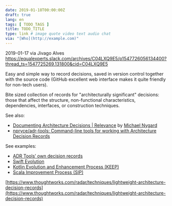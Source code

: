 ```yaml
---
date: 2019-01-18T00:00:00Z
draft: true
lang: en
tags: [ TODO_TAGS ]
title: TODO_TITLE
type: link # image quote video text audio chat
via: "[Who](http://example.com)"
---
```



2019-01-17 via Jivago Alves
https://equalexperts.slack.com/archives/C04LXQ9E5/p1547726056134400?thread_ts=1547725269.131800&cid=C04LXQ9E5

Easy and simple way to record decisions, saved in version control together with the source code (GitHub excellent web interface makes it quite friendly for non-tech users).

Bite sized collection of records for "architecturally significant" decisions: those that affect the structure, non-functional characteristics, dependencies, interfaces, or construction techniques.

See also:

- [Documenting Architecture Decisions | Relevance](http://thinkrelevance.com/blog/2011/11/15/documenting-architecture-decisions) by [Michael Nygard](http://thinkrelevance.com/team/members/michael-nygard)
- [npryce/adr-tools: Command-line tools for working with Architecture Decision Records](https://github.com/npryce/adr-tools/)

See examples:

- [ADR Tools’ own decision records](https://github.com/npryce/adr-tools/tree/master/doc/adr)
- [Swift Evolution](https://github.com/apple/swift-evolution)
- [Kotlin Evolution and Enhancement Process (KEEP)](https://github.com/Kotlin/KEEP)
- [Scala Improvement Process (SIP)](https://github.com/scala/docs.scala-lang/tree/master/_sips)

[https://www.thoughtworks.com/radar/techniques/lightweight-architecture-decision-records](https://www.thoughtworks.com/radar/techniques/lightweight-architecture-decision-records)


